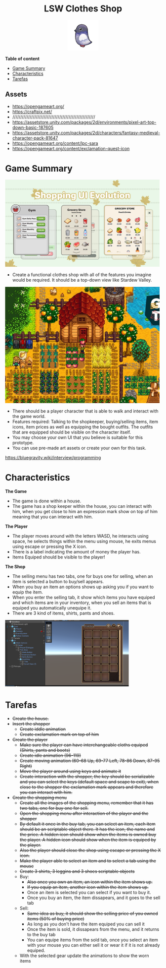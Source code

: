 <div align="center">
  <h1>LSW Clothes Shop</h1>
</div>

<div align="center"> 
  <img src="images/logo.png" width="100">
</div>

**Table of content**
- [Game Summary](#game-summary)
- [Characteristics](#characteristics)
- [Tarefas](#tarefas)

## Assets

- https://opengameart.org/
- https://craftpix.net/
- /////////////////////////////////////////////////////
- https://assetstore.unity.com/packages/2d/environments/pixel-art-top-down-basic-187605
- https://assetstore.unity.com/packages/2d/characters/fantasy-medieval-character-pack-81647
- https://opengameart.org/content/lpc-sara
- https://opengameart.org/content/exclamation-quest-icon


# Game Summary

<img src="images/shoppingUILSW.jpg" width="500">

- Create a functional clothes shop with all of the features you imagine would be required. It should be a top-down view like Stardew Valley.

<img src="images/startdewValley.jpg" width="500">

- There should be a player character that is able to walk and interact with the game world.
- Features required: Talking to the shopkeeper, buying/selling items, item icons, item prices as well as equipping the bought outfits. The outfits that are equipped should be visible on the character itself.
- You may choose your own UI that you believe is suitable for this prototype.
- You can use pre-made art assets or create your own for this task.

https://bluegravity.wiki/interview/programming

# Characteristics

**The Game**
- The game is done within a house.
- The game has a shop keeper within the house, you can interact with him, when you get close to him an expression mark show on top of him meaning that you can interact with him.

**The Player**
- The player moves around with the letters WASD, he interacts using space, he selects things within the menu using mouse, he exits menus using escape or pressing the X icon.
- There is a label indicating the amount of money the player has.
- Items Equiped should be visible to the player!

**The Shop**
- The selling menu has two tabs, one for buys one for selling, when an item is selected a button to buy/sell appears.
- When you buy an item an options shows up asking you if you want to equip the item.
- When you enter the selling tab, it show which items you have equiped and which items are in your inventory, when you sell an items that is equiped you automatically unequipe it.
- There are 3 kind of items, shirts, pants and shoes.

<img src="images/buySellMenu.png" width="400">

# Tarefas

- ~~Create the house.~~
- ~~Insert the shopper~~
  - ~~Create iddle animation~~
  - ~~Create exclamation mark on top of him~~
- ~~Create the player~~
  - ~~Make sure the player can have interchangeable cloths equiped (Shirts, pants and boots)~~
  - ~~Create idle animation (96-119)~~
  - ~~Create moving animation (60-68 Up, 69-77 Left, 78-86 Down, 87-95 Right)~~
  - ~~Move the player around using keys and animate it~~
  - ~~Create interaction with the shopper, the key should be serializable and you can select the keys (default space and scape to exit), when close to the shopper the exclamation mark appears and therefore you can interact with him.~~
- ~~Create the shopping menu~~
  - ~~Create all the images of the shopping menu, remember that it has two tabs, one for buy one for sell.~~
  - ~~Open the shopping menu after interaction of the player and the shopper~~
  - ~~By default it once in the buy tab, you can select an item, each item should be an scriptable object there. It has the icon, the name and the price. A hidden icon should show when the items is owned buy the player. A hidden icon should show when the item is equiped by the player.~~
  - ~~Also the player should close the shop using escape or pressing the X icon.~~
  - ~~Make the player able to select an item and to select a tab using the mouse~~
  - ~~Create 3 shirts, 3 leggins and 3 shoes scriptable objects~~
  - Buy:
    - ~~Also once you own an item, an icon within the item shows up.~~
    - ~~If you equip an item, another icon within the item shows up.~~
    - Once an item is selected you can select if you want to buy it.
    - Once you buy an item, the item dissapears, and it goes to the sell tab
  - Sell:
    - ~~Same idea as buy, it should show the selling price of you owned items (50% of buying price)~~
    - As long as you don't have the item equiped you can sell it
    - Once the item is sold, it dissapears from the menu, and it returns to the buy tab
    - You can equipe items from the sold tab, once you select an item with your mouse you can either sell it or wear it if it is not already equiped.
  - With the selected gear update the animations to show the worn items
  
